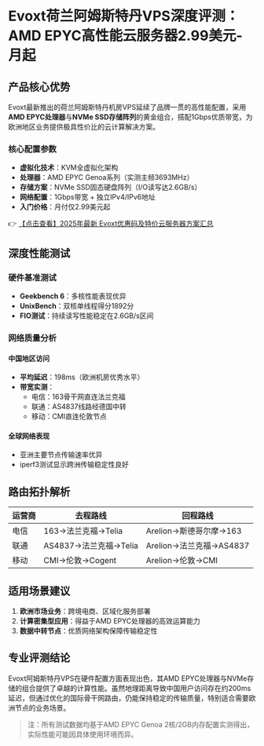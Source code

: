 # Evoxt荷兰阿姆斯特丹VPS深度评测：AMD EPYC高性能云服务器2.99美元-月起

## 产品核心优势
Evoxt最新推出的荷兰阿姆斯特丹机房VPS延续了品牌一贯的高性能配置，采用**AMD EPYC处理器**与**NVMe SSD存储阵列**的黄金组合，搭配1Gbps优质带宽，为欧洲地区业务提供极具性价比的云计算解决方案。

### 核心配置参数
- **虚拟化技术**：KVM全虚拟化架构
- **处理器**：AMD EPYC Genoa系列（实测主频3693MHz）
- **存储方案**：NVMe SSD固态硬盘阵列（I/O读写达2.6GB/s）
- **网络配置**：1Gbps带宽 + 独立IPv4/IPv6地址
- **入门价格**：月付仅2.99美元起

👉 [【点击查看】2025年最新 Evoxt优惠码及特价云服务器方案汇总](https://bit.ly/evoxt)

## 深度性能测试
### 硬件基准测试
- **Geekbench 6**：多核性能表现优异
- **UnixBench**：双核单线程得分1892分
- **FIO测试**：持续读写性能稳定在2.6GB/s区间

### 网络质量分析
#### 中国地区访问
- **平均延迟**：198ms（欧洲机房优秀水平）
- **带宽实测**：
  - 电信：163骨干网直连法兰克福
  - 联通：AS4837线路经德国中转
  - 移动：CMI直连伦敦节点

#### 全球网络表现
- 亚洲主要节点传输速率优异
- iperf3测试显示跨洲传输稳定性良好

## 路由拓扑解析
| 运营商 | 去程路线 | 回程路线 |
|--------|----------|----------|
| 电信   | 163→法兰克福→Telia | Arelion→斯德哥尔摩→163 |
| 联通   | AS4837→法兰克福→Telia | Arelion→法兰克福→AS4837 |
| 移动   | CMI→伦敦→Cogent | Arelion→伦敦→CMI |

## 适用场景建议
1. **欧洲市场业务**：跨境电商、区域化服务部署
2. **计算密集型应用**：得益于AMD EPYC处理器的高效运算能力
3. **数据中转节点**：优质网络架构保障传输稳定性

## 专业评测结论
Evoxt阿姆斯特丹VPS在硬件配置方面表现出色，其AMD EPYC处理器与NVMe存储的组合提供了卓越的计算性能。虽然地理距离导致中国用户访问存在约200ms延迟，但通过优化的国际骨干网路由，仍能保持稳定的传输质量，特别适合需要欧洲节点的业务场景。

> 注：所有测试数据均基于AMD EPYC Genoa 2核/2GB内存配置实测得出，实际性能可能因具体使用环境而异。